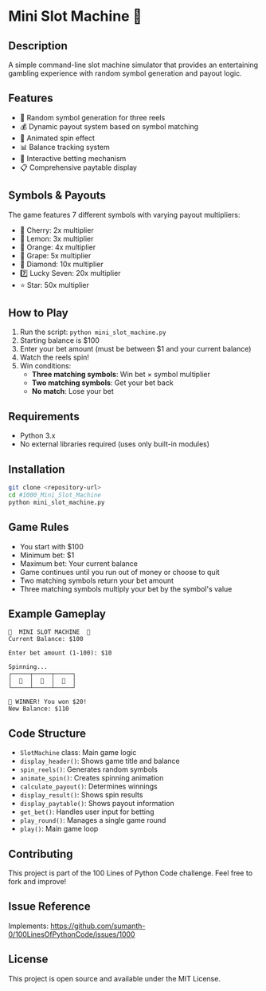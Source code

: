 # Mini Slot Machine 🎰

## Description
A simple command-line slot machine simulator that provides an entertaining gambling experience with random symbol generation and payout logic.

## Features
- 🎲 Random symbol generation for three reels
- 💰 Dynamic payout system based on symbol matching
- 🎨 Animated spin effect
- 📊 Balance tracking system
- 🎯 Interactive betting mechanism
- 📋 Comprehensive paytable display

## Symbols & Payouts
The game features 7 different symbols with varying payout multipliers:
- 🍒 Cherry: 2x multiplier
- 🍋 Lemon: 3x multiplier
- 🍊 Orange: 4x multiplier
- 🍇 Grape: 5x multiplier
- 💎 Diamond: 10x multiplier
- 7️⃣ Lucky Seven: 20x multiplier
- ⭐ Star: 50x multiplier

## How to Play
1. Run the script: `python mini_slot_machine.py`
2. Starting balance is $100
3. Enter your bet amount (must be between $1 and your current balance)
4. Watch the reels spin!
5. Win conditions:
   - **Three matching symbols**: Win bet × symbol multiplier
   - **Two matching symbols**: Get your bet back
   - **No match**: Lose your bet

## Requirements
- Python 3.x
- No external libraries required (uses only built-in modules)

## Installation
```bash
git clone <repository-url>
cd #1000_Mini_Slot_Machine
python mini_slot_machine.py
```

## Game Rules
- You start with $100
- Minimum bet: $1
- Maximum bet: Your current balance
- Game continues until you run out of money or choose to quit
- Two matching symbols return your bet amount
- Three matching symbols multiply your bet by the symbol's value

## Example Gameplay
```
🎰  MINI SLOT MACHINE  🎰
Current Balance: $100

Enter bet amount (1-100): $10

Spinning...
┌─────┬─────┬─────┐
│  🍒  │  🍒  │  🍒  │
└─────┴─────┴─────┘

🎉 WINNER! You won $20!
New Balance: $110
```

## Code Structure
- `SlotMachine` class: Main game logic
- `display_header()`: Shows game title and balance
- `spin_reels()`: Generates random symbols
- `animate_spin()`: Creates spinning animation
- `calculate_payout()`: Determines winnings
- `display_result()`: Shows spin results
- `display_paytable()`: Shows payout information
- `get_bet()`: Handles user input for betting
- `play_round()`: Manages a single game round
- `play()`: Main game loop

## Contributing
This project is part of the 100 Lines of Python Code challenge. Feel free to fork and improve!

## Issue Reference
Implements: https://github.com/sumanth-0/100LinesOfPythonCode/issues/1000

## License
This project is open source and available under the MIT License.

